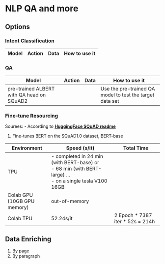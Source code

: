 # NLP QA and more

## Options
### Intent Classification
| Model | Action | Data | How to use it |
| ----- | ---- | ---- | ------ |

### QA
| Model | Action | Data | How to use it |
| ----- | ---- | ---- | ------ |
| pre-trained ALBERT with QA head on SQuAD2 | | | Use the pre-trained QA model to test the target data set |

### Fine-tune Resourcing
Sourees:
        - According to [**HuggingFace SQuAD readme**](https://github.com/huggingface/transformers/tree/master/examples/question-answering)

1. Fine-tunes BERT on the SQuAD1.0 dataset, BERT-base

| Environment | Speed (s/it) | Total Time |
| ----------- | ------------ | ---------- |
| TPU | - completed in 24 min (with BERT-base) or <br>- 68 min (with BERT-large) ...<br>- on a single tesla V100 16GB | |
| Colab GPU<br>(10GB GPU memory) | out-of-memory | |
| Colab TPU | 52.24s/it | 2 Epoch * 7387 iter * 52s = 214h |

        
## Data Enriching
1. By page
2. By paragraph
